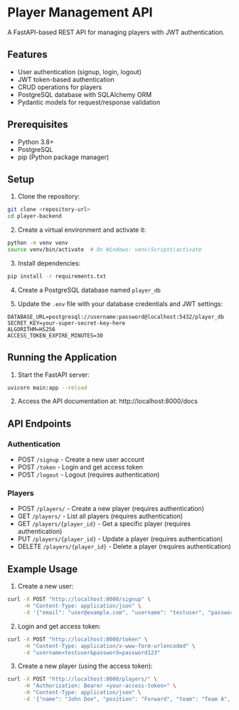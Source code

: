# Player Management API

A FastAPI-based REST API for managing players with JWT authentication.

## Features

- User authentication (signup, login, logout)
- JWT token-based authentication
- CRUD operations for players
- PostgreSQL database with SQLAlchemy ORM
- Pydantic models for request/response validation

## Prerequisites

- Python 3.8+
- PostgreSQL
- pip (Python package manager)

## Setup

1. Clone the repository:

```bash
git clone <repository-url>
cd player-backend
```

2. Create a virtual environment and activate it:

```bash
python -m venv venv
source venv/bin/activate  # On Windows: venv\Scripts\activate
```

3. Install dependencies:

```bash
pip install -r requirements.txt
```

4. Create a PostgreSQL database named `player_db`

5. Update the `.env` file with your database credentials and JWT settings:

```
DATABASE_URL=postgresql://username:password@localhost:5432/player_db
SECRET_KEY=your-super-secret-key-here
ALGORITHM=HS256
ACCESS_TOKEN_EXPIRE_MINUTES=30
```

## Running the Application

1. Start the FastAPI server:

```bash
uvicorn main:app --reload
```

2. Access the API documentation at: http://localhost:8000/docs

## API Endpoints

### Authentication

- POST `/signup` - Create a new user account
- POST `/token` - Login and get access token
- POST `/logout` - Logout (requires authentication)

### Players

- POST `/players/` - Create a new player (requires authentication)
- GET `/players/` - List all players (requires authentication)
- GET `/players/{player_id}` - Get a specific player (requires authentication)
- PUT `/players/{player_id}` - Update a player (requires authentication)
- DELETE `/players/{player_id}` - Delete a player (requires authentication)

## Example Usage

1. Create a new user:

```bash
curl -X POST "http://localhost:8000/signup" \
     -H "Content-Type: application/json" \
     -d '{"email": "user@example.com", "username": "testuser", "password": "password123"}'
```

2. Login and get access token:

```bash
curl -X POST "http://localhost:8000/token" \
     -H "Content-Type: application/x-www-form-urlencoded" \
     -d "username=testuser&password=password123"
```

3. Create a new player (using the access token):

```bash
curl -X POST "http://localhost:8000/players/" \
     -H "Authorization: Bearer <your-access-token>" \
     -H "Content-Type: application/json" \
     -d '{"name": "John Doe", "position": "Forward", "team": "Team A", "age": 25, "jersey_number": 10}'
```
